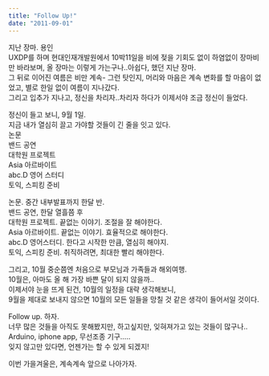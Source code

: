 ```yaml
---
title: "Follow Up!"
date: "2011-09-01"
---
```


지난 장마. 용인  
UXDP를 하며 현대인재개발원에서 10박11일을 비에 젖을 기회도 없이 하염없이 장마비만 바라보며, 올 장마는 이렇게 가는구나..아쉽다, 했던 지난 장마.  
그 뒤로 이어진 여름은 비만 계속- 
그런 탓인지, 머리와 마음은 계속 변화를 할 마음이 없었고, 별로 한일 없이 여름이 지나갔다.  
그리고 입추가 지나고, 정신을 차리자..차리자 하다가 이제서야 조금 정신이 들었다.  
  
정신이 들고 보니, 9월 1일.  
지금 내가 열심히 끌고 가야할 것들이 긴 줄을 잇고 있다.  
논문  
밴드 공연  
대학원 프로젝트  
Asia 아르바이트  
abc.D 영어 스터디  
토익, 스피킹 준비  
  
논문. 중간 내부발표까지 한달 반.  
밴드 공연, 한달 열흘쯤 후  
대학원 프로젝트. 끝없는 이야기. 조절을 잘 해야한다.  
Asia 아르바이트. 끝없는 이야기. 효율적으로 해야한다.  
abc.D 영어스터디. 한다고 시작한 만큼, 열심히 해야지.  
토익, 스피킹 준비. 취직하려면, 최대한 빨리 해야한다.  
  
그리고, 10월 중순쯤엔 처음으로 부모님과 가족들과 해외여행.  
10월은, 아마도 올 해 가장 바쁜 달이 되지 않을까..  
이제서야 눈을 뜨게 된건, 10월의 일정을 대략 생각해보니,  
9월을 제대로 보내지 않으면 10월의 모든 일들을 망칠 것 같은 생각이 들어서일 것이다.  
  
Follow up. 하자.  
너무 많은 것들을 아직도 못해봤지만, 하고싶지만, 잊혀져가고 있는 것들이 많구나..  
Arduino, iphone app, 무선조종 기구.....  
잊지 않고만 있다면, 언젠가는 할 수 있게 되겠지!  
  
이번 가을겨울은, 계속계속 앞으로 나아가자.
